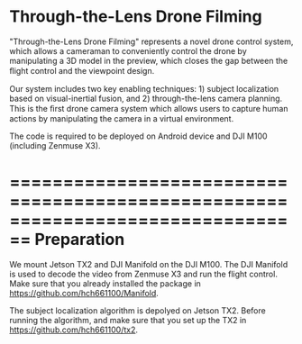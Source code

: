 # Through-the-Lens Drone Filming

"Through-the-Lens Drone Filming" represents a novel drone control system, which allows a cameraman to conveniently control the drone by manipulating a 3D model in the preview, which closes the gap between the ﬂight control and the viewpoint design. 

Our system includes two key enabling techniques: 1) subject localization based on visual-inertial fusion, and 2) through-the-lens camera planning. This is the ﬁrst drone camera system which allows users to capture human actions by manipulating the camera in a virtual environment. 

The code is required to be deployed on Android device and DJI M100 (including Zenmuse X3). 



================================================================================
			                    Preparation
================================================================================
We mount Jetson TX2 and DJI Manifold on the DJI M100. The DJI Manifold is used to decode the video from Zenmuse X3 and run the flight control. Make sure that you already installed the package in https://github.com/hch661100/Manifold.

The subject localization algorithm is depolyed on Jetson TX2. Before running the algorithm, and make sure that you set up the TX2 in https://github.com/hch661100/tx2.


